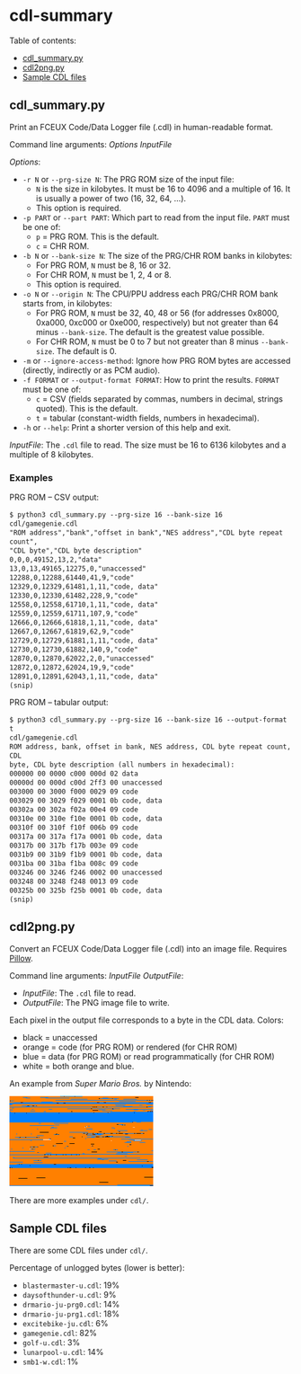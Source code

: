 # cdl-summary

Table of contents:
* [cdl_summary.py](#cdl_summarypy)
* [cdl2png.py](#cdl2pngpy)
* [Sample CDL files](#sample-cdl-files)

## cdl_summary.py
Print an FCEUX Code/Data Logger file (.cdl) in human-readable format.

Command line arguments: *Options* *InputFile*

*Options*:
* `-r N` or `--prg-size N`: The PRG ROM size of the input file:
  * `N` is the size in kilobytes. It must be 16 to 4096 and a multiple of 16. It is usually a power of two (16, 32, 64, &hellip;).
  * This option is required.
* `-p PART` or `--part PART`: Which part to read from the input file. `PART` must be one of:
  * `p` = PRG ROM. This is the default.
  * `c` = CHR ROM.
* `-b N` or `--bank-size N`: The size of the PRG/CHR ROM banks in kilobytes:
  * For PRG ROM, `N` must be 8, 16 or 32.
  * For CHR ROM, `N` must be 1, 2, 4 or 8.
  * This option is required.
* `-o N` or `--origin N`: The CPU/PPU address each PRG/CHR ROM bank starts from, in kilobytes:
  * For PRG ROM, `N` must be 32, 40, 48 or 56 (for addresses 0x8000, 0xa000, 0xc000 or 0xe000, respectively) but not greater than 64 minus `--bank-size`. The default is the greatest value possible.
  * For CHR ROM, `N` must be 0 to 7 but not greater than 8 minus `--bank-size`. The default is 0.
* `-m` or `--ignore-access-method`: Ignore how PRG ROM bytes are accessed (directly, indirectly or as PCM audio).
* `-f FORMAT` or `--output-format FORMAT`: How to print the results. `FORMAT` must be one of:
  * `c` = CSV (fields separated by commas, numbers in decimal, strings quoted). This is the default.
  * `t` = tabular (constant-width fields, numbers in hexadecimal).
* `-h` or `--help`: Print a shorter version of this help and exit.

*InputFile*: The `.cdl` file to read. The size must be 16 to 6136 kilobytes and a multiple of 8 kilobytes.

### Examples

PRG ROM &ndash; CSV output:
```
$ python3 cdl_summary.py --prg-size 16 --bank-size 16 cdl/gamegenie.cdl
"ROM address","bank","offset in bank","NES address","CDL byte repeat count",
"CDL byte","CDL byte description"
0,0,0,49152,13,2,"data"
13,0,13,49165,12275,0,"unaccessed"
12288,0,12288,61440,41,9,"code"
12329,0,12329,61481,1,11,"code, data"
12330,0,12330,61482,228,9,"code"
12558,0,12558,61710,1,11,"code, data"
12559,0,12559,61711,107,9,"code"
12666,0,12666,61818,1,11,"code, data"
12667,0,12667,61819,62,9,"code"
12729,0,12729,61881,1,11,"code, data"
12730,0,12730,61882,140,9,"code"
12870,0,12870,62022,2,0,"unaccessed"
12872,0,12872,62024,19,9,"code"
12891,0,12891,62043,1,11,"code, data"
(snip)
```

PRG ROM &ndash; tabular output:
```
$ python3 cdl_summary.py --prg-size 16 --bank-size 16 --output-format t
cdl/gamegenie.cdl
ROM address, bank, offset in bank, NES address, CDL byte repeat count, CDL
byte, CDL byte description (all numbers in hexadecimal):
000000 00 0000 c000 000d 02 data
00000d 00 000d c00d 2ff3 00 unaccessed
003000 00 3000 f000 0029 09 code
003029 00 3029 f029 0001 0b code, data
00302a 00 302a f02a 00e4 09 code
00310e 00 310e f10e 0001 0b code, data
00310f 00 310f f10f 006b 09 code
00317a 00 317a f17a 0001 0b code, data
00317b 00 317b f17b 003e 09 code
0031b9 00 31b9 f1b9 0001 0b code, data
0031ba 00 31ba f1ba 008c 09 code
003246 00 3246 f246 0002 00 unaccessed
003248 00 3248 f248 0013 09 code
00325b 00 325b f25b 0001 0b code, data
(snip)
```

## cdl2png.py
Convert an FCEUX Code/Data Logger file (.cdl) into an image file. Requires [Pillow](https://python-pillow.org).

Command line arguments: *InputFile* *OutputFile*:
* *InputFile*: The `.cdl` file to read.
* *OutputFile*: The PNG image file to write.

Each pixel in the output file corresponds to a byte in the CDL data. Colors:
* black = unaccessed
* orange = code (for PRG ROM) or rendered (for CHR ROM)
* blue = data (for PRG ROM) or read programmatically (for CHR ROM)
* white = both orange and blue.

An example from *Super Mario Bros.* by Nintendo:

![a CDL file as a PNG file](cdl2png-example.png)

There are more examples under `cdl/`.

## Sample CDL files
There are some CDL files under `cdl/`.

Percentage of unlogged bytes (lower is better):
* `blastermaster-u.cdl`: 19%
* `daysofthunder-u.cdl`: 9%
* `drmario-ju-prg0.cdl`: 14%
* `drmario-ju-prg1.cdl`: 18%
* `excitebike-ju.cdl`: 6%
* `gamegenie.cdl`: 82%
* `golf-u.cdl`: 3%
* `lunarpool-u.cdl`: 14%
* `smb1-w.cdl`: 1%
